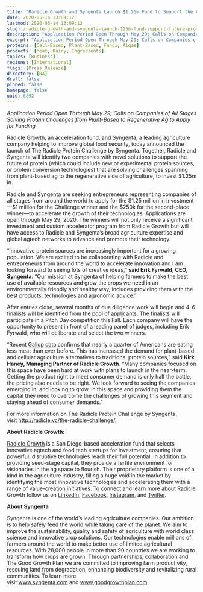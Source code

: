 ```yaml
---
title: "Radicle Growth and Syngenta Launch $1.25m Fund to Support the Future of Protein"
date: 2020-05-14 13:09:12
lastmod: 2020-05-14 13:09:12
slug: /radicle-growth-and-syngenta-launch-125m-fund-support-future-protein
description: "Application Period Open Through May 29; Calls on Companies of All Stages Solving Protein Challenges from Plant-Based to Regenerative Ag to Apply for Funding"
excerpt: "Application Period Open Through May 29; Calls on Companies of All Stages Solving Protein Challenges from Plant-Based to Regenerative Ag to Apply for Funding"
proteins: [Cell-Based, Plant-Based, Fungi, Algae]
products: [Meat, Dairy, Ingredients]
topics: [Business]
regions: [International]
flags: [Press Release]
directory: [NA]
draft: false
pinned: false
homepage: false
uuid: 6892
---
```

<p><em>Application Period Open Through May 29; Calls on Companies of All Stages Solving Protein Challenges from Plant-Based to Regenerative Ag to Apply for Funding</em></p>
<p><a href="http://radicle.vc/the-radicle-challenge/">Radicle Growth</a>, an acceleration fund, and <a href="https://www.syngenta.com/">Syngenta</a>, a leading agriculture company helping to improve global food security, today announced the launch of The Radicle Protein Challenge by Syngenta. Together, Radicle and Syngenta will identify two companies with novel solutions to support the future of protein (which could include new or experimental protein sources, or protein conversion technologies) that are solving challenges spanning from plant-based ag to the regenerative side of agriculture, to invest $1.25m in.</p>
<p>Radicle and Syngenta are seeking entrepreneurs representing companies of all stages from around the world to apply for the $1.25 million in investment—$1 million for the Challenge winner and the $250k for the second-place winner—to accelerate the growth of their technologies. Applications are open through May 29, 2020. The winners will not only receive a significant investment and custom accelerator program from Radicle Growth but will have access to Radicle and Syngenta’s broad agriculture expertise and global agtech networks to advance and promote their technology.</p>
<p>“Innovative protein sources are increasingly important for a growing population. We are excited to be collaborating with Radicle and entrepreneurs from around the world to accelerate innovation and I am looking forward to seeing lots of creative ideas,” <strong>said Erik Fyrwald, CEO, Syngenta</strong>. “Our mission at Syngenta of helping farmers to make the best use of available resources and grow the crops we need in an environmentally friendly and healthy way, includes providing them with the best products, technologies and agronomic advice.”</p>
<p>After entries close, several months of due diligence work will begin and 4-6 finalists will be identified from the pool of applicants. The finalists will participate in a Pitch Day competition this Fall. Each company will have the opportunity to present in front of a leading panel of judges, including Erik Fyrwald, who will deliberate and select the two winners.</p>
<p>“Recent <a href="https://news.gallup.com/poll/282779/nearly-one-four-cut-back-eating-meat.aspx">Gallup data</a> confirms that nearly a quarter of Americans are eating less meat than ever before. This has increased the demand for plant-based and cellular agriculture alternatives to traditional protein sources,” said <strong>Kirk Haney, Managing Partner of Radicle Growth. </strong>“Many companies focused on this space have been hard at work with plans to launch in the near-term. Getting the product right to meet consumer demand is only half the battle, the pricing also needs to be right. We look forward to seeing the companies emerging in, and looking to grow, in this space and providing them the capital they need to overcome the challenges of growing this segment and staying ahead of consumer demands.”</p>
<p>For more information on The Radicle Protein Challenge by Syngenta, visit <a href="http://radicle.vc/the-radicle-challenge/">http://radicle.vc/the-radicle-challenge</a>/.</p>
<p><strong>About Radicle Growth:</strong></p>
<p><a href="https://radicle.vc/">Radicle Growth</a> is a San Diego-based acceleration fund that selects innovative agtech and food tech startups for investment, ensuring that powerful, disruptive technologies reach their full potential. In addition to providing seed-stage capital, they provide a fertile environment for visionaries in the ag space to flourish. Their proprietary platform is one of a kind in the agriculture industry, filling a huge void in the market by identifying the most innovative technologies and accelerating them with a range of value-creation initiatives. To connect and learn more about Radicle Growth follow us on <a href="https://www.linkedin.com/company/radicle-seed/">LinkedIn</a>, <a href="https://www.facebook.com/radiclegrowth/">Facebook</a>, <a href="https://www.instagram.com/radicle_growth_vc/">Instagram</a>, and <a href="https://twitter.com/radiclegrowth?lang=en">Twitter</a>.</p>
<p><strong>About Syngenta</strong></p>
<p>Syngenta is one of the world’s leading agriculture companies. Our ambition is to help safely feed the world while taking care of the planet. We aim to improve the sustainability, quality and safety of agriculture with world class science and innovative crop solutions. Our technologies enable millions of farmers around the world to make better use of limited agricultural resources. With 28,000 people in more than 90 countries we are working to transform how crops are grown. Through partnerships, collaboration and The Good Growth Plan we are committed to improving farm productivity, rescuing land from degradation, enhancing biodiversity and revitalizing rural communities. To learn more visit <a href="http://www.syngenta.com/">www.syngenta.com</a> and <a href="http://www.goodgrowthplan.com/">www.goodgrowthplan.com</a>.</p>
